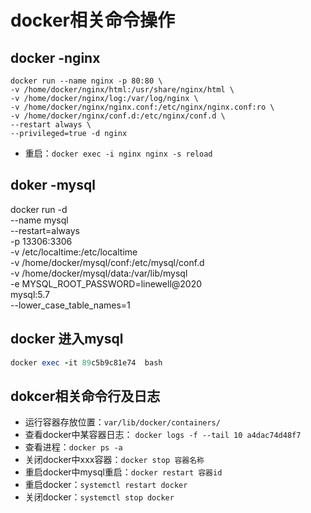 # docker相关命令操作

## docker -nginx

```linux
docker run --name nginx -p 80:80 \
-v /home/docker/nginx/html:/usr/share/nginx/html \
-v /home/docker/nginx/log:/var/log/nginx \
-v /home/docker/nginx/nginx.conf:/etc/nginx/nginx.conf:ro \
-v /home/docker/nginx/conf.d:/etc/nginx/conf.d \
--restart always \
--privileged=true -d nginx
```

- 重启：`docker exec -i nginx nginx -s reload`

## doker -mysql

docker run -d \
    --name mysql \
    --restart=always \
    -p 13306:3306 \
    -v /etc/localtime:/etc/localtime \
    -v /home/docker/mysql/conf:/etc/mysql/conf.d \
    -v /home/docker/mysql/data:/var/lib/mysql \
    -e MYSQL_ROOT_PASSWORD=linewell@2020 \
    mysql:5.7 \
    --lower_case_table_names=1

## docker 进入mysql

```ruby
docker exec -it 89c5b9c81e74  bash

```

## dokcer相关命令行及日志

- 运行容器存放位置：`var/lib/docker/containers/`
- 查看docker中某容器日志： `docker logs -f --tail 10 a4dac74d48f7`
- 查看进程：`docker ps -a`
- 关闭docker中xxx容器：`docker stop 容器名称`
- 重启docker中mysql重启：`docker restart 容器id`
- 重启docker：`systemctl restart docker`
- 关闭docker：`systemctl stop docker`
